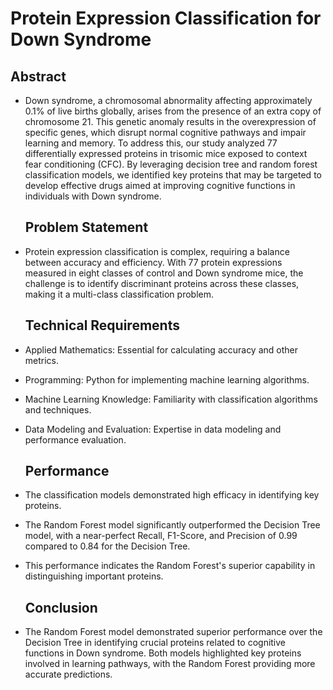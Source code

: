 # Protein Expression Classification for Down Syndrome
  
  ## Abstract

- Down syndrome, a chromosomal abnormality affecting approximately 0.1% of live births globally, arises from the presence of an extra copy of chromosome 21.
  This genetic anomaly results in the overexpression of specific genes, which disrupt normal cognitive pathways and impair learning and memory. To address this, our study analyzed
  77 differentially expressed proteins in trisomic mice exposed to context fear conditioning (CFC). By leveraging decision tree and random forest classification models, we identified
  key proteins that may be targeted to develop effective drugs aimed at improving cognitive functions in individuals with Down syndrome.

  ## Problem Statement
- Protein expression classification is complex, requiring a balance between accuracy and efficiency. With 77 protein expressions measured in eight classes of control and Down syndrome mice, 
  the challenge is to identify discriminant proteins across these classes, making it a multi-class classification problem.

  ## Technical Requirements
- Applied Mathematics: Essential for calculating accuracy and other metrics.
- Programming: Python for implementing machine learning algorithms.
- Machine Learning Knowledge: Familiarity with classification algorithms and techniques.
- Data Modeling and Evaluation: Expertise in data modeling and performance evaluation.

  ## Performance

- The classification models demonstrated high efficacy in identifying key proteins. 
- The Random Forest model significantly outperformed the Decision Tree model, with a near-perfect Recall, F1-Score, and Precision of 0.99 compared to 0.84 for the Decision Tree. 
- This performance indicates the Random Forest's superior capability in distinguishing important proteins.

  ##  Conclusion

- The Random Forest model demonstrated superior performance over the Decision Tree in identifying crucial proteins related to cognitive functions in Down syndrome. 
  Both models highlighted key proteins involved in learning pathways, with the Random Forest providing more accurate predictions.
